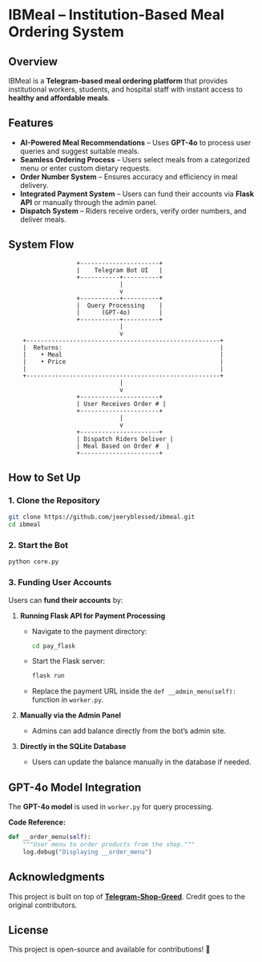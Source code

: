 # IBMeal – Institution-Based Meal Ordering System  

## Overview  
IBMeal is a **Telegram-based meal ordering platform** that provides institutional workers, students, and hospital staff with instant access to **healthy and affordable meals**.  

## Features  
- **AI-Powered Meal Recommendations** – Uses **GPT-4o** to process user queries and suggest suitable meals.  
- **Seamless Ordering Process** – Users select meals from a categorized menu or enter custom dietary requests.  
- **Order Number System** – Ensures accuracy and efficiency in meal delivery.  
- **Integrated Payment System** – Users can fund their accounts via **Flask API** or manually through the admin panel.  
- **Dispatch System** – Riders receive orders, verify order numbers, and deliver meals.  

## System Flow  
```plaintext
                   +----------------------+
                   |    Telegram Bot UI   |
                   +-----------+----------+
                               |
                               v
                   +-----------+----------+
                   |  Query Processing    |
                   |      (GPT-4o)        |
                   +-----------+----------+
                               |
                               v
    +------------------------------------------------------+
    |  Returns:                                            |
    |    • Meal                                            |
    |    • Price                                           |
    |                                                      |
    +------------------------------------------------------+
                               |
                               v
                   +----------------------+
                   | User Receives Order # |
                   +----------------------+
                               |
                               v
                   +----------------------+
                   | Dispatch Riders Deliver |
                   | Meal Based on Order #  |
                   +----------------------+
```

## How to Set Up  

### 1. Clone the Repository  
```bash
git clone https://github.com/jeeryblessed/ibmeal.git
cd ibmeal
```

### 2. Start the Bot  
```bash
python core.py
```

### 3. Funding User Accounts  
Users can **fund their accounts** by:  
1. **Running Flask API for Payment Processing**  
   - Navigate to the payment directory:  
     ```bash
     cd pay_flask
     ```
   - Start the Flask server:  
     ```bash
     flask run
     ```
   - Replace the payment URL inside the `def __admin_menu(self):` function in `worker.py`.  

2. **Manually via the Admin Panel**  
   - Admins can add balance directly from the bot’s admin site.  

3. **Directly in the SQLite Database**  
   - Users can update the balance manually in the database if needed.  

## GPT-4o Model Integration  
The **GPT-4o model** is used in `worker.py` for query processing.  

**Code Reference:**  
```python
def __order_menu(self):
    """User menu to order products from the shop."""
    log.debug("Displaying __order_menu")
```

## Acknowledgments  
This project is built on top of **[Telegram-Shop-Greed](https://github.com/givecodeme/Telegram-Shop-Greed)**. Credit goes to the original contributors.  

## License  
This project is open-source and available for contributions! 🚀  
